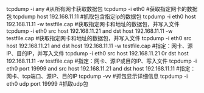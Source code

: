 tcpdump -i any #从所有网卡获取数据包
tcpdump -i eth0 #获取指定网卡的数据包
tcpdump host 192.168.11.11 #抓取包含指定ip的数据包
tcpdump -i eth0 host 192.168.11.11 -w testfile.cap #获取指定网卡和地址的数据包，并写入文件
tcpdump -i eth0 src host 192.168.11.21 and dst host 192.168.11.11 -w testfile.cap #获取指定网卡和地址的数据包，并写入文件
tcpdump -i eth0 src host 192.168.11.21 and dst host 192.168.11.11 -w testfile.cap #指定：网卡、源IP、目的IP，并写入文件
tcpdump -i eth0 src host 192.168.11.21 0r dst host 192.168.11.11 -w testfile.cap #指定：网卡、源IP或目的IP、写入文件
tcpdump -i eth0 port 19999 and src host 192.168.11.21 and dst host 192.168.11.11 #指定：网卡、tcp端口、源IP、目的IP
tcpdump -vv #抓包显示详细信息
tcpdump -i eth0 udp port 19999 #抓取udp包